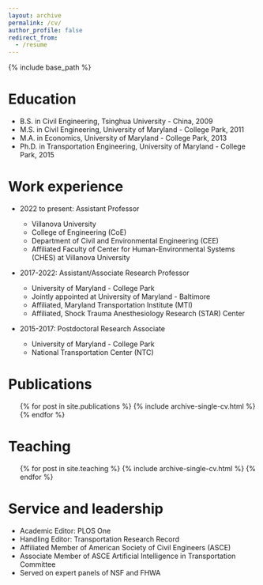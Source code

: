 ```yaml
---
layout: archive
permalink: /cv/
author_profile: false
redirect_from:
  - /resume
---
```


{% include base_path %}

Education
======
* B.S. in Civil Engineering, Tsinghua University - China, 2009
* M.S. in Civil Engineering, University of Maryland - College Park, 2011
* M.A. in Economics, University of Maryland - College Park, 2013
* Ph.D. in Transportation Engineering, University of Maryland - College Park, 2015

Work experience
======
* 2022 to present: Assistant Professor
  * Villanova University
  * College of Engineering (CoE)
  * Department of Civil and Environmental Engineering (CEE)
  * Affiliated Faculty of Center for Human-Environmental Systems (CHES) at Villanova University

* 2017-2022: Assistant/Associate Research Professor
  * University of Maryland - College Park
  * Jointly appointed at University of Maryland - Baltimore
  * Affiliated, Maryland Transportation Institute (MTI)
  * Affiliated, Shock Trauma Anesthesiology Research (STAR) Center

* 2015-2017: Postdoctoral Research Associate
  * University of Maryland - College Park
  * National Transportation Center (NTC)


Publications
======
  <ul>{% for post in site.publications %}
    {% include archive-single-cv.html %}
  {% endfor %}</ul>
  
  
Teaching
======
  <ul>{% for post in site.teaching %}
    {% include archive-single-cv.html %}
  {% endfor %}</ul>
  
Service and leadership
======
* Academic Editor: PLOS One
* Handling Editor: Transportation Research Record 
* Affiliated Member of American Society of Civil Engineers (ASCE)
* Associate Member of ASCE Artificial Intelligence in Transportation Committee
* Served on expert panels of NSF and FHWA
